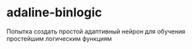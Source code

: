 # adaline-binlogic
Попытка создать простой адаптивный нейрон для обучения простейшим логическим функциям
